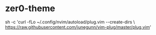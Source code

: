 # zer0-theme

sh -c 'curl -fLo ~/.config/nvim/autoload/plug.vim --create-dirs \    https://raw.githubusercontent.com/junegunn/vim-plug/master/plug.vim'
